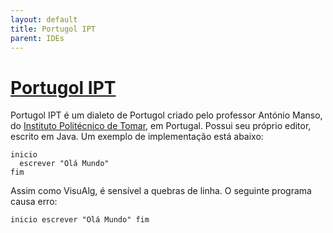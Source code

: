 ```yaml
---
layout: default
title: Portugol IPT
parent: IDEs
---
```


# [Portugol IPT](http://orion.ipt.pt/~manso/Portugol/index.html)

Portugol IPT é um dialeto de Portugol criado pelo professor António Manso, do [Instituto Politécnico de Tomar](https://www.ipt.pt/), em Portugal. Possui seu próprio editor, escrito em Java. Um exemplo de implementação está abaixo:

```
inicio
  escrever "Olá Mundo"
fim
```

Assim como VisuAlg, é sensível a quebras de linha. O seguinte programa causa erro:

```
inicio escrever "Olá Mundo" fim
```